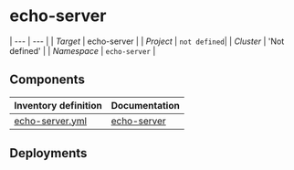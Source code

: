 # echo-server 

| --- | --- |
| *Target* | echo-server |
| *Project*     | `not defined`|
| *Cluster*     |  'Not defined'  |
| *Namespace*   | `echo-server` |

## Components
| Inventory definition | Documentation |
| --- | --- |
|[echo-server.yml](../../inventory/classes/components/echo-server.yml)| [echo-server](echo-server-readme.md)|

## Deployments
